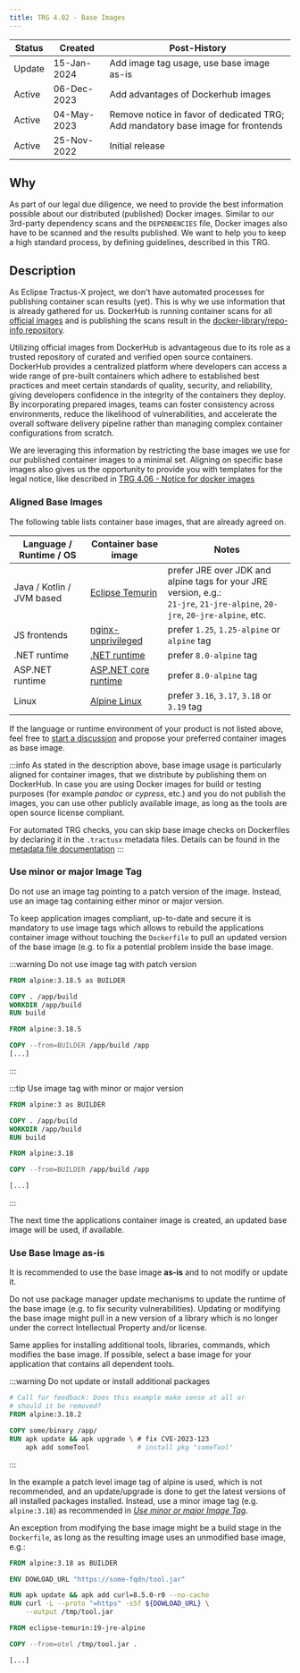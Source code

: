 ```yaml
---
title: TRG 4.02 - Base Images
---
```


| Status | Created     | Post-History                                                                    |
|--------|-------------|---------------------------------------------------------------------------------|
| Update | 15-Jan-2024 | Add image tag usage, use base image as-is                                       |
| Active | 06-Dec-2023 | Add advantages of Dockerhub images                                              |
| Active | 04-May-2023 | Remove notice in favor of dedicated TRG; Add mandatory base image for frontends |
| Active | 25-Nov-2022 | Initial release                                                                 |

## Why

As part of our legal due diligence, we need to provide the best information possible about our distributed (published)
Docker images. Similar to our 3rd-party dependency scans and the `DEPENDENCIES` file, Docker images also have to be
scanned and the results published. We want to help you to keep a high standard process, by defining guidelines,
described in this TRG.

## Description

As Eclipse Tractus-X project, we don't have automated processes for publishing container scan results (yet). This is why
we use information that is already gathered for us. DockerHub is running container scans for
all [official images](https://docs.docker.com/trusted-content/official-images/) and is publishing the scans result in
the [docker-library/repo-info repository](https://github.com/docker-library/repo-info).

Utilizing official images from DockerHub is advantageous due to its role as a trusted repository of curated and verified
open source containers. DockerHub provides a centralized platform where developers can access a wide range of pre-built
containers which adhere to established best practices and meet certain standards of quality, security, and reliability,
giving developers confidence in the integrity of the containers they deploy. By incorporating prepared images, teams can
foster consistency across environments, reduce the likelihood of vulnerabilities, and accelerate the overall software
delivery pipeline rather than managing complex container configurations from scratch.

We are leveraging this information by restricting the base images we use for our published container images to a minimal
set. Aligning on specific base images also gives us the opportunity to provide you with templates for the legal notice,
like described in [TRG 4.06 - Notice for docker images](./trg-4-06.md)

### Aligned Base Images

The following table lists container base images, that are already agreed on.

| Language / Runtime / OS   | Container base image                                                       | Notes                                                                                                                          |
|---------------------------|----------------------------------------------------------------------------|--------------------------------------------------------------------------------------------------------------------------------|
| Java / Kotlin / JVM based | [Eclipse Temurin](https://hub.docker.com/_/eclipse-temurin)                | prefer JRE over JDK and alpine tags for your JRE version, e.g.:<br/>`21-jre`, `21-jre-alpine`, `20-jre`, `20-jre-alpine`, etc. |
| JS frontends              | [nginx-unprivileged](https://hub.docker.com/r/nginxinc/nginx-unprivileged) | prefer `1.25`, `1.25-alpine` or `alpine` tag                                                                                   |
| .NET runtime              | [.NET runtime](https://hub.docker.com/_/microsoft-dotnet-runtime)          | prefer `8.0-alpine` tag                                                                                                        |
| ASP.NET runtime           | [ASP.NET core runtime](https://hub.docker.com/_/microsoft-dotnet-aspnet)   | prefer `8.0-alpine` tag                                                                                                        |
| Linux                     | [Alpine Linux](https://hub.docker.com/_/alpine)                            | prefer `3.16`, `3.17`, `3.18` or `3.19` tag                                                                                    |

If the language or runtime environment of your product is not listed above, feel free
to [start a discussion](https://github.com/eclipse-tractusx/sig-infra/discussions) and propose your preferred container
images as base image.

:::info
As stated in the description above, base image usage is particularly aligned for container images, that we distribute by
publishing them on DockerHub. In case you are using Docker images for build or testing purposes (for example _pandoc_ or
_cypress_, etc.) and you do not publish the images, you can use other publicly available image, as long as the tools are
open source license compliant.

For automated TRG checks, you can skip base image checks on Dockerfiles by declaring it in the `.tractusx` metadata
files. Details can be found in
the [metadata file documentation](https://github.com/eclipse-tractusx/sig-release/blob/main/docs/metadata_file.md)
:::

### Use minor or major Image Tag

Do not use an image tag pointing to a patch version of the image. Instead, use an image tag containing either minor or
major version.

To keep application images compliant, up-to-date and secure it is mandatory to use image tags which allows to rebuild
the applications container image without touching the `Dockerfile` to pull an updated version of the base image (e.g. to
fix a potential problem inside the base image.

:::warning Do not use image tag with patch version

```Dockerfile
FROM alpine:3.18.5 as BUILDER

COPY . /app/build
WORKDIR /app/build
RUN build

FROM alpine:3.18.5

COPY --from=BUILDER /app/build /app
[...]
```

:::

:::tip Use image tag with minor or major version

```Dockerfile
FROM alpine:3 as BUILDER

COPY . /app/build
WORKDIR /app/build
RUN build

FROM alpine:3.18

COPY --from=BUILDER /app/build /app

[...]
```

:::

The next time the applications container image is created, an updated base image will be used, if available.

### Use Base Image as-is

It is recommended to use the base image **as-is** and to not modify or update it.

Do not use package manager update mechanisms to update the runtime of the base image (e.g. to fix security
vulnerabilities). Updating or modifying the base image might pull in a new version of a library which is no longer under
the correct Intellectual Property and/or license.

Same applies for installing additional tools, libraries, commands, which modifies the base image. If possible, select a
base image for your application that contains all dependent tools.

:::warning Do not update or install additional packages

```Dockerfile
# Call for feedback: Does this example make sense at all or 
# should it be removed?
FROM alpine:3.18.2

COPY some/binary /app/
RUN apk update && apk upgrade \ # fix CVE-2023-123
    apk add someTool            # install pkg "someTool"
```

:::

In the example a patch level image tag of alpine is used, which is not recommended, and an update/upgrade is done to get
the latest versions of all installed packages installed. Instead, use a minor image tag (e.g. `alpine:3.18`) as
recommended in [_Use minor or major Image Tag_](#use-minor-or-major-image-tag).

An exception from modifying the base image might be a build stage in the `Dockerfile`, as long as the resulting image
uses an unmodified base image, e.g.:

```Dockerfile
FROM alpine:3.18 as BUILDER

ENV DOWLOAD_URL "https://some-fqdn/tool.jar"

RUN apk update && apk add curl=8.5.0-r0 --no-cache
RUN curl -L --proto "=https" -sSf ${DOWLOAD_URL} \
    --output /tmp/tool.jar

FROM eclipse-temurin:19-jre-alpine

COPY --from=otel /tmp/tool.jar .

[...]
```
